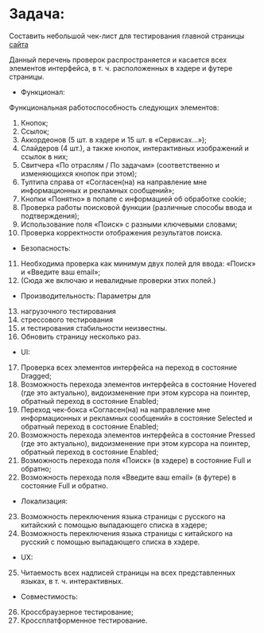 # Задача:

Составить небольшой чек-лист для тестирования главной страницы [сайта](https://cloud.ru/ru)

Данный перечень проверок распространяется и касается всех элементов интерфейса, в т. ч. расположенных в хэдере и футере страницы.

- Функционал:

Функциональная работоспособность следующих элементов:

1. Кнопок;
2. Ссылок;
3. Аккордеонов (5 шт. в хэдере и 15 шт. в «Сервисах…»);
4. Слайдеров (4 шт.), а также кнопок, интерактивных изображений и ссылок в них;
5. Свитчера «По отраслям / По задачам» (соответственно и изменяющихся кнопок при этом);
6. Тултипа справа от «Согласен(на) на направление мне информационных и рекламных сообщений»;
7. Кнопки «Понятно» в попапе с информацией об обработке cookie;
8. Проверка работы поисковой функции (различные способы ввода и подтверждения);
9. Использование поля «Поиск» с разными ключевыми словами;
10. Проверка корректности отображения результатов поиска.

- Безопасность:

11. Необходима проверка как минимум двух полей для ввода:
    «Поиск» и «Введите ваш email»;
12. (Сюда же включаю и невалидные проверки этих полей.)

- Производительность:
  Параметры для

13. нагрузочного тестирования
14. стрессового тестирования
15. и тестирования стабильности
    неизвестны.
16. Обновить страницу несколько раз.

- UI:

17. Проверка всех элементов интерфейса на переход в состояние Dragged;
18. Возможность перехода элементов интерфейса в состояние Hovered (где это актуально), видоизменение при этом курсора на поинтер, обратный переход в состояние Enabled;
19. Переход чек-бокса «Согласен(на) на направление мне информационных и рекламных сообщений» в состояние Selected и обратный переход в состояние Enabled;
20. Возможность перехода элементов интерфейса в состояние Pressed (где это актуально), видоизменение при этом курсора на поинтер, обратный переход в состояние Enabled;
21. Возможность перехода поля «Поиск» (в хэдере) в состояние Full и обратно;
22. Возможность перехода поля «Введите ваш email» (в футере) в состояние Full и обратно.

- Локализация:

23. Возможность переключения языка страницы с русского на китайский с помощью выпадающего списка в хэдере;
24. Возможность переключения языка страницы с китайского на русский с помощью выпадающего списка в хэдере.

- UX:

25. Читаемость всех надписей страницы на всех представленных языках, в т. ч. интерактивных.

- Совместимость:

26. Кроссбраузерное тестирование;
27. Кроссплатформенное тестирование.

